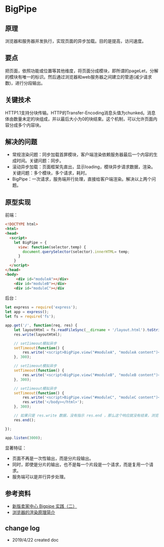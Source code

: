 # BigPipe

## 原理

浏览器和服务器并发执行，实现页面的异步加载。目的是提高，访问速度。


## 要点

把页面，依照功能或位置等其他维度，将页面分成模块，即所谓的pageLet，分解的模块有唯一的标识。然后通过浏览器和web服务器之间建立的管道(减少请求数)，进行分段输出。

## 关键技术

HTTP1.1支持分块传输。HTTP的Transfer-Encoding消息头值为chunked。消息体由数量未定的块组成，并以最后大小为0的块结束。这个机制，可以允许页面内容分成多个内容块。

## 解决的问题

- 常规渲染问题：同步加载首屏模块，客户端渲染依赖服务器最后一个内容的生成时间。关键问题：同步。
- 滚动异步加载：页面框架先直出，显示loading，模块异步请求数据，渲染。关键问题：多个模块，多个请求，耗时。
- BigPipe：一次请求，服务端并行处理，直接给客户端渲染。解决以上两个问题。

## 原型实现

前端：

``` html
<!DOCTYPE html>
<html>
<head>
  <script>
    let BigPipe = {
      view: function(selector,temp) {
        document.querySelector(selector).innerHTML= temp;
      }
    }
  </script>
</head>
<body>
     <div id="moduleA"></div>
    <div id="moduleB"></div>
    <div id="moduleC"></div
```

后台：
``` JavaScript
let express = require('express');
let app = express();
let fs = require('fs');

app.get('/', function(req, res) {
    let layoutHtml = fs.readFileSync(__dirname + '/layout.html').toString();
    res.write(layoutHtml);

    // setIimeout模拟异步
    setTimeout(function() {
        res.write('<script>BigPipe.view("#moduleA", "moduleA content")<script>');
    }, 300);

    // setIimeout模拟异步
    setTimeout(function() {
        res.write('<script>BigPipe.view("#moduleB", "moduleB content")<script>');
    }, 300);

    // setIimeout模拟异步
    setTimeout(function() {
        res.write('<script>BigPipe.view("#moduleC", "moduleC content")<script>');
        res.write('</body></html>');
    }, 300);

    // 如果只是 res.write 数据，没有指示 res.end ，那么这个响应就没有结束，浏览器会保持这个请求。在没有调用 res.end 之前，我们完全可以通过 res.write 来 flush 内容
    res.end();

});

app.listen(3000);

```

显著特征：

- 页面不再是一次性输出，而是分片段输出。
- 同时，即使是分片的输出，也不是每一个片段是一个请求，而是复用一个请求。
- 服务端可以是并行异步处理。

## 参考资料

- [新版卖家中心 Bigpipe 实践（二）](http://taobaofed.org/blog/2016/03/25/seller-bigpipe-coding/)
- [浏览器的渲染原理简介](https://coolshell.cn/articles/9666.html)

## change log

- 2019/4/22 created doc
